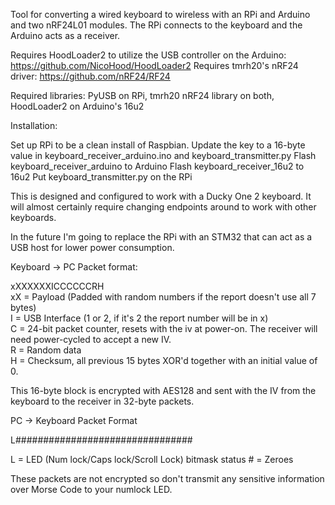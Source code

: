 Tool for converting a wired keyboard to wireless with an RPi and Arduino and two nRF24L01 modules. The RPi connects to the keyboard and the Arduino acts as a receiver.

Requires HoodLoader2 to utilize the USB controller on the Arduino: https://github.com/NicoHood/HoodLoader2
Requires tmrh20's nRF24 driver: https://github.com/nRF24/RF24

Required libraries:
PyUSB on RPi, tmrh20 nRF24 library on both, HoodLoader2 on Arduino's 16u2

Installation:

Set up RPi to be a clean install of Raspbian.
Update the key to a 16-byte value in keyboard_receiver_arduino.ino and keyboard_transmitter.py
Flash keyboard_receiver_arduino to Arduino
Flash keyboard_receiver_16u2 to 16u2
Put keyboard_transmitter.py on the RPi

This is designed and configured to work with a Ducky One 2 keyboard. It will almost certainly require changing endpoints around to work with other keyboards.

In the future I'm going to replace the RPi with an STM32 that can act as a USB host for lower power consumption.

Keyboard -> PC Packet format:

xXXXXXXICCCCCCRH  
xX = Payload (Padded with random numbers if the report doesn't use all 7 bytes)  
I = USB Interface (1 or 2, if it's 2 the report number will be in x)  
C = 24-bit packet counter, resets with the iv at power-on. The receiver will need power-cycled to accept a new IV.  
R = Random data  
H = Checksum, all previous 15 bytes XOR'd together with an initial value of 0.  

This 16-byte block is encrypted with AES128 and sent with the IV from the keyboard to the receiver in 32-byte packets.



PC -> Keyboard Packet Format

L################################

L = LED (Num lock/Caps lock/Scroll Lock) bitmask status 
\# = Zeroes  

These packets are not encrypted so don't transmit any sensitive information over Morse Code to your numlock LED.  
